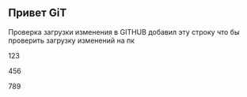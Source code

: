 ## Привет GiT
Проверка загрузки изменения
в GITHUB добавил эту строку что бы проверить загрузку изменений на пк

123

456

789